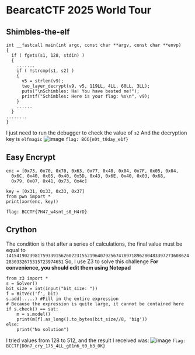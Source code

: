 # BearcatCTF 2025 World Tour

## Shimbles-the-elf
```c=
int __fastcall main(int argc, const char **argv, const char **envp)
{
  if ( fgets(s1, 128, stdin) )
  {
    .......
    if ( !strcmp(s1, s2) )
    {
      v5 = strlen(v9);
      two_layer_decrypt(v9, v5, 119LL, 4LL, 60LL, 3LL);
      puts("\nSchimbles: Ha! You have bested me!");
      printf("Schimbles: Here is your flag: %s\n", v9);
    }
    ......
  }
........
}
```
I just need to run the debugger to check the value of `s2`
And the decryption key is `elfmagic`
![image](https://hackmd.io/_uploads/BJn1ZT1FJg.png)
`flag: BCC{n0t_t0day_e1f}`
## Easy Encrypt
```python=
enc = [0x73, 0x70, 0x70, 0x63, 0x77, 0x48, 0x04, 0x7F, 0x05, 0x04, 
  0x6C, 0x40, 0x05, 0x40, 0x5D, 0x43, 0x6E, 0x40, 0x03, 0x68, 
  0x79, 0x07, 0x41, 0x73, 0x4c]

key = [0x31, 0x33, 0x33, 0x37]
from pwn import *
print(xor(enc, key))
```
`flag: BCCTF{7H47_w4snt_s0_H4rD}`

## Crython
The condition is that after a series of calculations, the final value must be equal to
`14154190239817593391562602231552196407925674789718962804833972736086242830332675315723974651`
So, I use Z3 to solve this challenge
**For convenience, you should edit them using Notepad**

```python=
from z3 import *
s = Solver()
bit_size = int(input("bit_size: "))
f = BitVec('f', bit)
s.add(.....) #Fill in the entire expression
# Because the expression is quite large, it cannot be contained here
if s.check() == sat:
	m = s.model()
	print(m[f].as_long().to_bytes(bit_size//8, 'big'))
else:
	print("No solution")
```
I tried values from 128 to 512, and the result I received was:
![image](https://hackmd.io/_uploads/HJEnt21F1e.png)
`flag: BCCTF{D0n7_cry_175_4LL_g01n6_t0_b3_0K}`